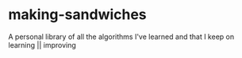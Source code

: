 # making-sandwiches
A personal library of all the algorithms I've learned and that I keep on learning || improving
